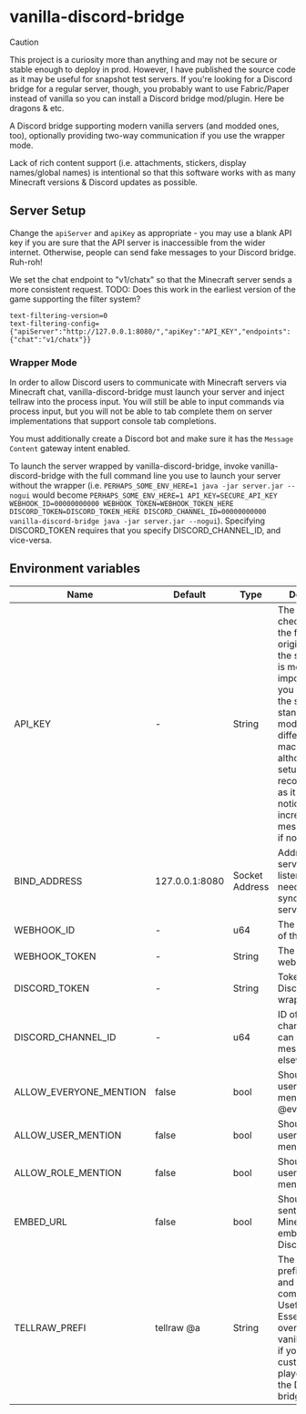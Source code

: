 # vanilla-discord-bridge

> [!CAUTION]
> This project is a curiosity more than anything and may not be secure or stable enough to deploy in prod. However, I have published the source code as it may be useful for snapshot test servers. If you're looking for a Discord bridge for a regular server, though, you probably want to use Fabric/Paper instead of vanilla so you can install a Discord bridge mod/plugin. Here be dragons & etc.

A Discord bridge supporting modern vanilla servers (and modded ones, too), optionally providing two-way communication if you use the wrapper mode.

Lack of rich content support (i.e. attachments, stickers, display names/global names) is intentional so that this software works with as many Minecraft versions & Discord updates as possible.

## Server Setup

Change the `apiServer` and `apiKey` as appropriate - you may use a blank API key if you are sure that the API server is inaccessible from the wider internet. Otherwise, people can send fake messages to your Discord bridge. Ruh-roh!

We set the chat endpoint to "v1/chatx" so that the Minecraft server sends a more consistent request. TODO: Does this work in the earliest version of the game supporting the filter system?

```properties
text-filtering-version=0
text-filtering-config={"apiServer":"http://127.0.0.1:8080/","apiKey":"API_KEY","endpoints":{"chat":"v1/chatx"}}
```

### Wrapper Mode

In order to allow Discord users to communicate with Minecraft servers via Minecraft chat, vanilla-discord-bridge must launch your server and inject tellraw into the process input. You will still be able to input commands via process input, but you will not be able to tab complete them on server implementations that support console tab completions.

You must additionally create a Discord bot and make sure it has the `Message Content` gateway intent enabled.

To launch the server wrapped by vanilla-discord-bridge, invoke vanilla-discord-bridge with the full command line you use to launch your server without the wrapper (i.e. `PERHAPS_SOME_ENV_HERE=1 java -jar server.jar --nogui` would become `PERHAPS_SOME_ENV_HERE=1 API_KEY=SECURE_API_KEY WEBHOOK_ID=00000000000 WEBHOOK_TOKEN=WEBHOOK_TOKEN_HERE DISCORD_TOKEN=DISCORD_TOKEN_HERE DISCORD_CHANNEL_ID=00000000000 vanilla-discord-bridge java -jar server.jar --nogui`). Specifying DISCORD_TOKEN requires that you specify DISCORD_CHANNEL_ID, and vice-versa.


## Environment variables

|Name|Default|Type|Description|
|-|-|-|-|
|API_KEY|-|String|The API key we check to ensure the filter request originated from the server. This is most important when you are running the server in standalone mode on a different machine, although that setup is not recommended as it will noticeably increase message latency if not over LAN.|
|BIND_ADDRESS|127.0.0.1:8080|Socket Address|Address the filter server should listen on. This needs to be synced with server.properties|
|WEBHOOK_ID|-|u64|The numeric ID of the webhook.|
|WEBHOOK_TOKEN|-|String|The token of the webhook.|
|DISCORD_TOKEN|-|String|Token of the Discord bot for wrapper mode.|
|DISCORD_CHANNEL_ID|-|u64|ID of the bridge channel so we can ignore messages from elsewhere.|
|ALLOW_EVERYONE_MENTION|false|bool|Should Minecraft users be able to mention @everyone?|
|ALLOW_USER_MENTION|false|bool|Should Minecraft users be able to mention users?|
|ALLOW_ROLE_MENTION|false|bool|Should Minecraft users be able to mention roles?|
|EMBED_URL|false|bool|Should URLs sent by Minecraft users embed on Discord?|
|TELLRAW_PREFI|tellraw @a|String|The command to prefix a space and the component with. Useful if Essentials overwrites vanilla tellraw, or if you want to customize which players can see the Discord bridge.|